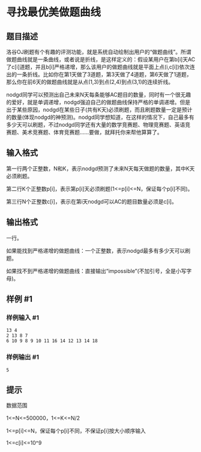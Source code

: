 # 寻找最优美做题曲线

## 题目描述

洛谷OJ刷题有个有趣的评测功能，就是系统自动绘制出用户的“做题曲线”。所谓做题曲线就是一条曲线，或者说是折线，是这样定义的：假设某用户在第b[i]天AC了c[i]道题，并且b[i]严格递增，那么该用户的做题曲线就是平面上点(i,c[i])依次连出的一条折线。比如你在第1天做了3道题，第3天做了4道题，第6天做了1道题，那么你在前6天的做题曲线就是从点(1,3)到点(2,4)到点(3,1)的连续折线。

nodgd同学可以预测出自己未来N天每条能够AC题目的数量，同时有一个很无趣的爱好，就是单调递增，nodgd强迫自己的做题曲线保持严格的单调递增。但是出于某些原因，nodgd在某些日子(共有K天)必须刷题，而且刷题数量一定是预计的数量(体现nodgd的神预测)。nodgd同学想知道，在这样的情况下，自己最多有多少天可以刷题，不过nodgd同学还有大量的数学竞赛题、物理竞赛题、英语竞赛题、美术竞赛题、体育竞赛题……要做，就拜托你来帮他算算了。


## 输入格式

第一行两个正整数，N和K，表示nodgd预测了未来N天每天做题的数量，其中K天必须刷题。

第二行K个正整数p[i]，表示第p[i]天必须刷题(1<=p[i]<=N，保证每个p[i]不同)。

第三行N个正整数c[i]，表示在第i天nodgd可以AC的题目数量必须是c[i]。


## 输出格式

一行。

如果能找到严格递增的做题曲线：一个正整数，表示nodgd最多有多少天可以刷题。

如果找不到严格递增的做题曲线：直接输出“impossible”(不加引号，全是小写字母)。


## 样例 #1

### 样例输入 #1
```
13 4
2 13 8 7
6 10 9 8 9 10 11 16 14 12 13 14 18
```

### 样例输出 #1

```
5
```

## 提示

数据范围

1<=N<=500000，1<=K<=N/2

1<=p[i]<=N，保证每个p[i]不同，不保证p[i]按大小顺序输入

1<=c[i]<=10^9

